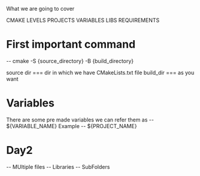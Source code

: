 What we are going to cover

CMAKE
LEVELS
PROJECTS
VARIABLES
LIBS
REQUIREMENTS

# First important command

-- cmake -S {source_directory} -B {build_directory}

source dir === dir in which we have CMakeLists.txt file
build_dir === as you want

# Variables

There are some pre made variables
we can refer them as
-- ${VARIABLE_NAME}
Example
-- ${PROJECT_NAME}

# Day2

-- MUltiple files
-- Libraries
-- SubFolders
